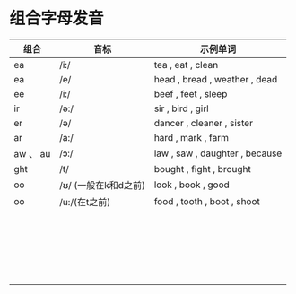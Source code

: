 # 组合字母发音

| 组合 | 音标 | 示例单词 |
| --- | --- | --- |
| ea | /i:/ | tea , eat , clean |
| ea | /e/ | head , bread , weather , dead |
| ee | /i:/ | beef , feet , sleep |
| ir | /ə:/ | sir , bird , girl |
| er | /ə/ | dancer , cleaner , sister |
| ar | /a:/ | hard , mark , farm |
| aw 、 au | /ɔ:/ | law , saw , daughter , because |
| ght | /t/ | bought , fight , brought |
| oo | /ʊ/ (一般在k和d之前) | look , book , good |
| oo | /u:/(在t之前) | food , tooth , boot , shoot |
|  |  |  |
|  |  |  |
|  |  |  |
|  |  |  |
|  |  |  |
|  |  |  |
|  |  |  |
|  |  |  |
|  |  |  |
|  |  |  |
|  |  |  |
|  |  |  |
|  |  |  |
|  |  |  |
|  |  |  |
|  |  |  |
|  |  |  |
|  |  |  |
|  |  |  |
|  |  |  |
|  |  |  |
|  |  |  |




















